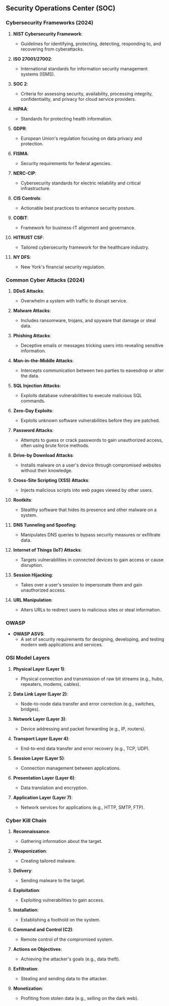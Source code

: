 ## Security Operations Center (SOC)

### Cybersecurity Frameworks (2024)

1. **NIST Cybersecurity Framework**: 
   - Guidelines for identifying, protecting, detecting, responding to, and recovering from cyberattacks.

2. **ISO 27001/27002**: 
   - International standards for information security management systems (ISMS).

3. **SOC 2**: 
   - Criteria for assessing security, availability, processing integrity, confidentiality, and privacy for cloud service providers.

4. **HIPAA**: 
   - Standards for protecting health information.

5. **GDPR**: 
   - European Union's regulation focusing on data privacy and protection.

6. **FISMA**: 
   - Security requirements for federal agencies.

7. **NERC-CIP**: 
   - Cybersecurity standards for electric reliability and critical infrastructure.

8. **CIS Controls**: 
   - Actionable best practices to enhance security posture.

9. **COBIT**: 
   - Framework for business-IT alignment and governance.

10. **HITRUST CSF**: 
    - Tailored cybersecurity framework for the healthcare industry.

11. **NY DFS**: 
    - New York's financial security regulation.

### Common Cyber Attacks (2024)

1. **DDoS Attacks**: 
   - Overwhelm a system with traffic to disrupt service.

2. **Malware Attacks**: 
   - Includes ransomware, trojans, and spyware that damage or steal data.

3. **Phishing Attacks**: 
   - Deceptive emails or messages tricking users into revealing sensitive information.

4. **Man-in-the-Middle Attacks**: 
   - Intercepts communication between two parties to eavesdrop or alter the data.

5. **SQL Injection Attacks**: 
   - Exploits database vulnerabilities to execute malicious SQL commands.

6. **Zero-Day Exploits**: 
   - Exploits unknown software vulnerabilities before they are patched.

7. **Password Attacks**: 
   - Attempts to guess or crack passwords to gain unauthorized access, often using brute force methods.

8. **Drive-by Download Attacks**: 
   - Installs malware on a user's device through compromised websites without their knowledge.

9. **Cross-Site Scripting (XSS) Attacks**: 
   - Injects malicious scripts into web pages viewed by other users.

10. **Rootkits**: 
    - Stealthy software that hides its presence and other malware on a system.

11. **DNS Tunneling and Spoofing**: 
    - Manipulates DNS queries to bypass security measures or exfiltrate data.

12. **Internet of Things (IoT) Attacks**: 
    - Targets vulnerabilities in connected devices to gain access or cause disruption.

13. **Session Hijacking**: 
    - Takes over a user's session to impersonate them and gain unauthorized access.

14. **URL Manipulation**: 
    - Alters URLs to redirect users to malicious sites or steal information.

### OWASP

- **OWASP ASVS**: 
  - A set of security requirements for designing, developing, and testing modern web applications and services.

### OSI Model Layers

1. **Physical Layer (Layer 1)**: 
   - Physical connection and transmission of raw bit streams (e.g., hubs, repeaters, modems, cables).

2. **Data Link Layer (Layer 2)**: 
   - Node-to-node data transfer and error correction (e.g., switches, bridges).

3. **Network Layer (Layer 3)**: 
   - Device addressing and packet forwarding (e.g., IP, routers).

4. **Transport Layer (Layer 4)**: 
   - End-to-end data transfer and error recovery (e.g., TCP, UDP).

5. **Session Layer (Layer 5)**: 
   - Connection management between applications.

6. **Presentation Layer (Layer 6)**: 
   - Data translation and encryption.

7. **Application Layer (Layer 7)**: 
   - Network services for applications (e.g., HTTP, SMTP, FTP).

### Cyber Kill Chain

1. **Reconnaissance**: 
   - Gathering information about the target.

2. **Weaponization**: 
   - Creating tailored malware.

3. **Delivery**: 
   - Sending malware to the target.

4. **Exploitation**: 
   - Exploiting vulnerabilities to gain access.

5. **Installation**: 
   - Establishing a foothold on the system.

6. **Command and Control (C2)**: 
   - Remote control of the compromised system.

7. **Actions on Objectives**: 
   - Achieving the attacker's goals (e.g., data theft).

8. **Exfiltration**: 
   - Stealing and sending data to the attacker.

9. **Monetization**: 
   - Profiting from stolen data (e.g., selling on the dark web).
